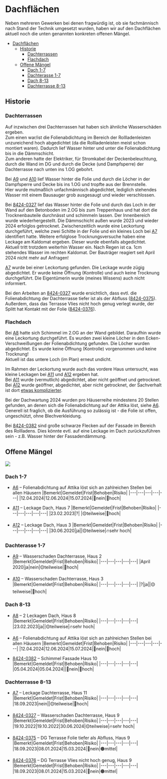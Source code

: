 # Dachflächen

Neben mehreren Gewerken bei denen fragwürdig ist, ob sie fachmännisch
nach Stand der Technik umgesetzt wurden, haben wir auf den Dachflächen aktuell noch die unten genannten konkreten offenen Mängel.

- [Dachflächen](#dachflächen)
  - [Historie](#historie)
    - [Dachterrassen](#dachterrassen)
    - [Flachdach](#flachdach)
  - [Offene Mängel](#offene-mängel)
    - [Dach 1-7](#dach-1-7)
    - [Dachterasse 1-7](#dachterasse-1-7)
    - [Dach 8-13](#dach-8-13)
    - [Dachterrasse 8-13](#dachterrasse-8-13)

## Historie

### Dachterrassen

Auf inzwischen drei Dachterrassen hat haben sich ähnliche Wasserschäden ergeben.\
Zum einen war/ist die Folienabdichtung im Bereich der Rollladenleisten unzureichend hoch abgedichtet (da die Rollladenleisten meist schon montiert waren). Dadurch lief Wasser hinter und unter die Folienabdichtung bis in die Dämmschicht.\
Zum anderen hatte der Elektriker, für Stromkabel der Deckenbeleuchtung, durch die Wand im DG und durch die Decke (und Dampfsperre) der Dachterrasse nach unten ins 1.OG gebohrt.

Bei [A9] und [A10] lief Wasser hinter die Folie und durch die Löcher in der Dampfsperre und Decke bis ins 1.OG und tropfte aus der Brennstelle.\
Hier wurde mutmaßlich unfachmännisch abgedichtet, lediglich stehendes Wasser mit einem Bausauger grob ausgesaugt und wieder verschlossen.

Bei [8424-0327] lief das Wasser hinter die Folie und durch das Loch in der Wand auf den Betonboden im 2.OG bis zum Treppenhaus und hat dort die Trocknenbauteile durchnässt und schimmeln lassen.
Der Innenbereich wurde wiederhergestellt. Die Dämmschicht außen wurde 2023 und wieder 2024 erfolglos getrocknet. Zwischenzeitlich wurde eine Leckortung durchgeführt, welche zwei Schitte in der Folie und ein kleines Loch bei [A7] identifiert hatte. Weitere erfolglose Trocknungsversuche haben eine Leckage am Kaldomat ergeben. Dieser wurde ebenfalls abgedichtet.\
Aktuell tritt trotzdem weiterhin Wasser ein. Nach Regen ist ca. 1cm stehendes Wasser im rechten Kaldomat. Der Bauträger reagiert seit April 2024 nicht mehr auf Anfragen!

[A7] wurde bei einer Leckortung gefunden. Die Leckage wurde zügig abgedichtet. Er wurde keine Öffnung (Kontrolle) und auch keine Trocknung durchgeführt. Die Eigentümerin wurde (meines Wissens) auch nicht informiert.

Bei den Arbeiten an [8424-0327] wurde ersichtlich, dass evtl. die Folienabdichtung der Dachterrasse tiefer ist als der Abfluss ([8424-0375]).
Außerdem, dass das Terrasse Vlies nicht hoch genug verlegt wurde, der Splitt hat Kontakt mit der Folie ([8424-0376]).

### Flachdach

Bei [A8] hatte sich Schimmel im 2.OG an der Wand gebildet. Daraufhin wurde eine Leckortung durchgeführt. Es wurden zwei kleine Löcher in den Ecken-Verschweißungen der Folienabdichtung gefunden. Die Löcher wurden abgedichtet. Es wurde keine Öffnung (Kontrolle) vorgenommen und keine Trocknung!\
Aktuell ist das untere Loch (im Plan) erneut undicht.

Im Rahmen der Leckortung wurde auch das vordere Haus untersucht, was kleine Leckagen bei [A11] und [A12] ergeben hat.\
Bei [A11] wurde (vermutlich) abgedichtet, aber nicht geöffnet und getrocknet.\
Bei [A12] wurde geöffner, abgedichtet, aber nicht getrocknet, der Sachverhalt ist dort [etwas komplizierter][A12].

Bei der Dachwartung 2024 wurden pro Häuserreihe mindestens 20 Stellen gefunden, an denen sich die Folienabdichtung auf der Attika löst, siehe [A6]. Generell ist fraglich, ob die Ausführung so zulässig ist - die Folie ist offen, ungeschützt, ohne Blechverkleidung.

Bei [8424-0382] sind große schwarze Flecken auf der Fassade im Bereich des Rollladens. Dies könnte evtl. auf eine Leckage im Dach zurückzuführen sein - z.B. Wasser hinter der Fassadendämmung.

## Offene Mängel

![](Plan_Mängel_WEG_small.jpg)

### Dach 1-7

- [A6] &ndash; Folienabdichtung auf Attika löst sich an zahlreichen Stellen bei allen Häusern
  |Bemerkt|Gemeldet|Frist|Behoben|Risiko|
  |---|---|---|---|---|
  |12.04.2024|12.06.2024|15.07.2024|🔴nein|🔴hoch|

- [A11] &ndash; Leckage Dach, Haus 7
  |Bemerkt|Gemeldet|Frist|Behoben|Risiko|
  |---|---|---|---|---|
  |23.02.2023|?| |🟡teilweise|🔴hoch|

- [A12] &ndash; Leckage Dach, Haus 3
  |Bemerkt|Gemeldet|Frist|Behoben|Risiko|
  |---|---|---|---|---|
  |30.06.2020|ja||🟡teilweise|🔥sehr hoch|

### Dachterasse 1-7

- [A9] &ndash; Wasserschaden Dachterrasse, Haus 2
  |Bemerkt|Gemeldet|Frist|Behoben|Risiko|
  |---|---|---|---|---|
  |April 2020|ja|nein|🟡teilweise|🔴hoch|

- [A10] &ndash; Wasserschaden Dachterrasse, Haus 3
  |Bemerkt|Gemeldet|Frist|Behoben|Risiko|
  |---|---|---|---|---|
  |?|ja||🟡teilweise|🔴hoch|

### Dach 8-13

- [A8] &ndash; 2 Leckagen Dach, Haus 8
  |Bemerkt|Gemeldet|Frist|Behoben|Risiko|
  |---|---|---|---|---|
  |23.02.2023|ja||🟡teilweise|🔥sehr hoch|

- [A6] &ndash; Folienabdichtung auf Attika löst sich an zahlreichen Stellen bei allen Häusern
  |Bemerkt|Gemeldet|Frist|Behoben|Risiko|
  |---|---|---|---|---|
  |12.04.2024|12.06.2024|15.07.2024|🔴nein|🔴hoch|

- [8424-0382] &ndash; Schimmel Fassade Haus 10
  |Bemerkt|Gemeldet|Frist|Behoben|Risiko|
  |---|---|---|---|---|
  |05.04.2024|05.04.2024||🔴nein|🔴hoch|

### Dachterrasse 8-13

- [A7] &ndash; Leckage Dachterrasse, Haus 11
  |Bemerkt|Gemeldet|Frist|Behoben|Risiko|
  |---|---|---|---|---|
  |18.09.2023|nein||🟡teilweise|🔴hoch|

- [8424-0327] &ndash; Wasserschaden Dachterrasse, Haus 9
  |Bemerkt|Gemeldet|Frist|Behoben|Risiko|
  |---|---|---|---|---|
  |19.10.2022|19.10.2022|30.06.2024|🟡teilweise|🔥sehr hoch|

- [8424-0375] &ndash; DG Terrasse Folie tiefer als Abfluss, Haus 9
  |Bemerkt|Gemeldet|Frist|Behoben|Risiko|
  |---|---|---|---|---|
  |18.09.2023|08.01.2024|15.03.2024|🔴nein|🟠mittel|

- [8424-0376] &ndash; DG Terrasse Vlies nicht hoch genug, Haus 9
  |Bemerkt|Gemeldet|Frist|Behoben|Risiko|
  |---|---|---|---|---|
  |18.09.2023|08.01.2024|15.03.2024|🔴nein|🟠mittel|
    
[A6]: A6/index.md
[A11]: Dach1-7/A11/index.md
[A12]: Dach1-7/A12/index.md
[A9]: Dachterrasse1-7/A9/index.md
[A10]: Dachterrasse1-7/A10/index.md
[A8]: Dach8-13/A8/index.md
[8424-0382]: Dach8-13/8424-0382/index.md
[A7]: Dachterrasse8-13/A7/index.md
[8424-0327]: Dachterrasse8-13//index.md
[8424-0375]: Dachterrasse8-13//index.md
[8424-0376]: Dachterrasse8-13/8424-0376/index.md
